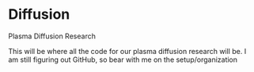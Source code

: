 # Diffusion
Plasma Diffusion Research

This will be where all the code for our plasma diffusion research will be. 
I am still figuring out GitHub, so bear with me on the setup/organization
